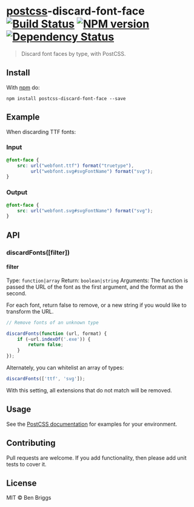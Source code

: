 # [postcss][postcss]-discard-font-face [![Build Status](https://travis-ci.org/ben-eb/postcss-discard-font-face.svg?branch=master)][ci] [![NPM version](https://badge.fury.io/js/postcss-discard-font-face.svg)][npm] [![Dependency Status](https://gemnasium.com/ben-eb/postcss-discard-font-face.svg)][deps]

> Discard font faces by type, with PostCSS.

## Install

With [npm](https://npmjs.org/package/postcss-discard-font-face) do:

```
npm install postcss-discard-font-face --save
```

## Example

When discarding TTF fonts:

### Input

```css
@font-face {
    src: url("webfont.ttf") format("truetype"),
         url("webfont.svg#svgFontName") format("svg");
}
```

### Output

```css
@font-face {
    src: url("webfont.svg#svgFontName") format("svg");
}
```

## API

### discardFonts([filter])

#### filter

Type: `function|array`
Return: `boolean|string`
Arguments: The function is passed the URL of the font as the first argument,
and the format as the second.

For each font, return false to remove, or a new string if you would like to
transform the URL.

```js
// Remove fonts of an unknown type

discardFonts(function (url, format) {
    if (~url.indexOf('.exe')) {
        return false;
    }
});
```

Alternately, you can whitelist an array of types:

```js
discardFonts(['ttf', 'svg']);
```

With this setting, all extensions that do not match will be removed.

## Usage

See the [PostCSS documentation](https://github.com/postcss/postcss#usage) for
examples for your environment.

## Contributing

Pull requests are welcome. If you add functionality, then please add unit tests
to cover it.

## License

MIT © Ben Briggs

[ci]:      https://travis-ci.org/ben-eb/postcss-discard-font-face
[deps]:    https://gemnasium.com/ben-eb/postcss-discard-font-face
[npm]:     http://badge.fury.io/js/postcss-discard-font-face
[postcss]: https://github.com/postcss/postcss
